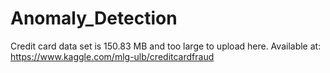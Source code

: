 # Anomaly_Detection
Credit card data set is 150.83 MB and too large to upload here.
Available at: https://www.kaggle.com/mlg-ulb/creditcardfraud
